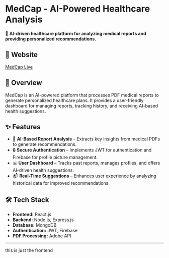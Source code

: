 # MedCap - AI-Powered Healthcare Analysis  

🚀 **AI-driven healthcare platform for analyzing medical reports and providing personalized recommendations.**  

## 🔗 Website  
[MedCap Live](https://medcap.vercel.app/)  

## 📌 Overview  
MedCap is an AI-powered platform that processes PDF medical reports to generate personalized healthcare plans. It provides a user-friendly dashboard for managing reports, tracking history, and receiving AI-based health suggestions.  

## ✨ Features  
- 📄 **AI-Based Report Analysis** – Extracts key insights from medical PDFs to generate recommendations.  
- 🔒 **Secure Authentication** – Implements JWT for authentication and Firebase for profile picture management.  
- 📊 **User Dashboard** – Tracks past reports, manages profiles, and offers AI-driven health suggestions.  
- 📬 **Real-Time Suggestions** – Enhances user experience by analyzing historical data for improved recommendations.  

## 🛠 Tech Stack  
- **Frontend:** React.js  
- **Backend:** Node.js, Express.js  
- **Database:** MongoDB  
- **Authentication:** JWT, Firebase  
- **PDF Processing:** Adobe API  

---
this is just the frontend
